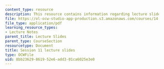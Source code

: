 ```yaml
---
content_type: resource
description: This resource contains information regarding lecture slide 11.
file: https://ol-ocw-studio-app-production.s3.amazonaws.com/courses/14-581-international-economics-i-spring-2013/8bb23629861952e6add301ca6025e3e0_MIT14_581S13_Lecslides11.pdf
file_type: application/pdf
learning_resource_types:
- Lecture Notes
parent_title: Lecture Slides
parent_type: CourseSection
resourcetype: Document
title: Session 11 lecture slides
type: OCWFile
uid: 8bb23629-8619-52e6-add3-01ca6025e3e0
---
```

